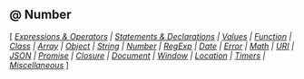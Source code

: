 ## @ Number

[ *[Expressions & Operators](Expressions.md) |
[Statements & Declarations](Statements.md) |
[Values](Values.md) |
[Function](Function.md) |
[Class](Class.md) |
[Array](Array.md) |
[Object](Object.md) |
[String](String.md) |
[Number](Number.md) |
[RegExp](RegExp.md) |
[Date](Date.md) |
[Error](Error.md) |
[Math](Math.md) |
[URI](URI.md) |
[JSON](JSON.md) |
[Promise](Promise.md) |
[Closure](Closure.md) |
[Document](Document.md) |
[Window](Window.md) |
[Location](Location.md) |
[Timers](Timers.md) |
[Miscellaneous](Miscellaneous.md)* ]


